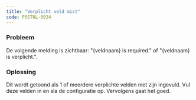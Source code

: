 ```yaml
---
title: "Verplicht veld mist"
code: POSTNL-0034
---
```


<div class="columnLayout single" data-layout="single">
<div class="cell normal" data-type="normal">
<div class="innerCell">
<p><h3>Probleem</h3></p><p>De volgende melding is zichtbaar: "{veldnaam} is required." of "{veldnaam} is verplicht.".</p><p><h3>Oplossing</h3></p><p>Dit wordt getoond als 1 of meerdere verplichte velden niet zijn ingevuld. Vul deze velden in en sla de configuratie op. Vervolgens gaat het goed.</p></div>
</div>
</div>